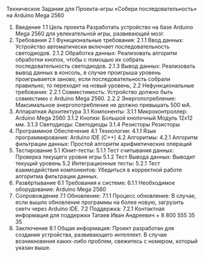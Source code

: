 Техническое Задание для Проекта-игры «Собери последовательность» на Arduino Mega 2560
1.	Введение
1.1	 Цель проекта
Разработать устройство на базе Arduino Mega 2560 для увлекательной игры, развивающей мозг.
2.	Требования
2.1	 Функциональные требования:
2.1.1	Ввод данных:
Устройство автоматически включает последовательность светодиодов.
2.1.2	Обработка данных:
Реализовать алгоритм обработки кнопок, чтобы с помощью их собрать последовательность светодиодов.
2.1.3	Вывод данных:
Реализовать вывод данных в консоль, в случае проигрыша уровень проигрывается заново, если последовательность собрали правильно, то переходят на новый уровень,
2.2	 Нефункциональные требования:
2.2.1	Совместимость:
Устройство должно быть совместимо с Arduino Mega 2560.
2.2.2	Энергопотребление:
Максимальное энергопотребление не должно превышать 500 мА.
3.	Аппаратная Архитектура
3.1	 Компоненты:
3.1.1	Микроконтроллер:
Arduino Mega 2560
3.1.2	Кнопки:
Большой кнопочный Модуль 12x12 мм.
3.1.3	Светодиоды:
Светодиоды
3.1.4	Резисторы
Резисторы
4.	Программное Обеспечение
4.1	 Технологии:
4.1.1	Язык программирования:
Arduino IDE (С++)
4.2	 Алгоритмы:
4.2.1	Алгоритм фильтрации данных:
Простой алгоритм арифметических операций
5.	Тестирование
5.1	 Юнит-тесты:
5.1.1	Тест считывания данных:
Проверка текущего уровня игры
5.1.2	Тест Вывода данных:
Выводит текущий уровень
5.2	 Интеграционные тесты:
5.2.1	Тест взаимодействия компонентов:
Убедиться в корректной работе алгоритма фильтрации данных.
6.	Развёртывание
6.1	 Требования к системе:
6.1.1	Необходимое оборудование:
Arduino Mega 2560
7.	Сопровождение
7.1	 Обновление:
7.1.1	Процесс обновление:
В случае, если вышло обновление программы на более новую, загрузить скетч через Arduino IDE.
7.2	 Поддержка:
7.2.1	Контактная информация для поддержки
Татаев Иван Андреевич + 8 800 555 35 35
8.	Заключение
8.1	 Общая информация:
Проект разработан для создания устройства, развивающего интеллект. В случае возникновения каких-либо проблем, свяжитесь с номером, который указан выше.

